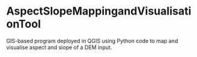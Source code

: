 # AspectSlopeMappingandVisualisationTool
GIS-based program deployed in QGIS using Python code to map and visualise aspect and slope of a DEM input.

